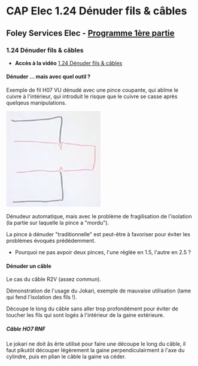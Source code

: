 # CAP Elec 1.24 Dénuder fils & câbles
## Foley Services Elec - [Programme 1ère partie](../1ere_partie/README.md)

### 1.24 Dénuder fils & câbles

- **Accès à la vidéo** [1.24 Dénuder fils & câbles](https://youtu.be/eELPhmZnZrU)

#### Dénuder ... mais avec quel outil ?

Exemple de fil H07 VU dénudé avec une pince coupante, qui abîme le cuivre à l'intérieur, qui introduit le risque que le cuivre se casse après quelqeus manipulations.

<img src="./images/Denuder_cuivre_abime.png" width="50%">

Dénudeur automatique, mais avec le problème de fragilisation de l'isolation (la partie sur laquelle la pince a "mordu").

La pince à dénuder "traditionnelle" est peut-être à favoriser pour éviter les problèmes évoqués prédédemment.

- Pourquoi ne pas avpoir deux pinces, l'une réglée en 1.5, l'autre en 2.5 ?

#### Dénuder un câble

Le cas du câble R2V (assez commun).

Démonstration de l'usage du Jokari, exemple de mauvaise utilisation (lame qui fend l'isolation des fils !).

Découpe le long du câble sans aller trop profondément pour éviter de toucher les fils qui sont logés à l'intérieur de la gaine extérieure.

##### Câble HO7 RNF

Le jokari ne doit âs êrte utilisé pour faire une découpe le long du câble, il faut plkutôt découper légèrement la gaine perpendiculairment à l'axe du cylindre, puis en plian le câble la gaine va céder.
